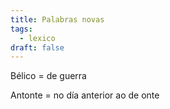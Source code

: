 ```yaml
---
title: Palabras novas
tags:
  - lexico
draft: false
---
```

Bélico = de guerra

Antonte = no día anterior ao de onte